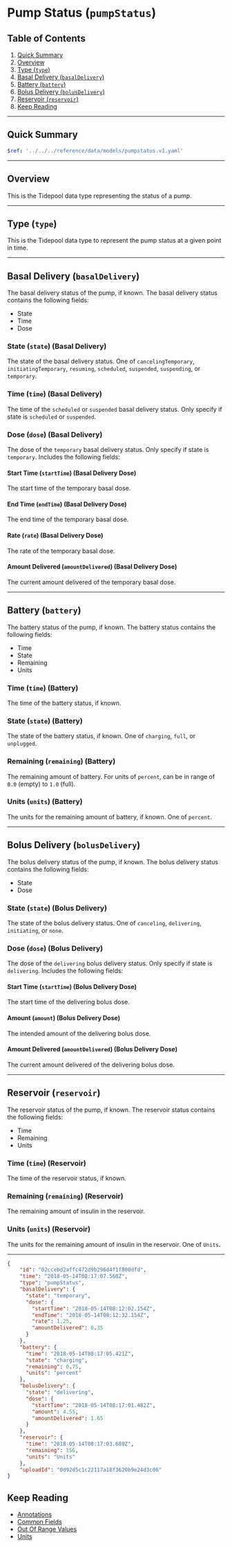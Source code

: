 <!-- omit in toc -->
# Pump Status (`pumpStatus`)

<!-- omit in toc -->
## Table of Contents

1. [Quick Summary](#quick-summary)
2. [Overview](#overview)
3. [Type (`type`)](#type-type)
4. [Basal Delivery (`basalDelivery`)](#basal-delivery-basaldelivery)
5. [Battery (`battery`)](#battery-battery)
6. [Bolus Delivery (`bolusDelivery`)](#bolus-delivery-bolusdelivery)
7. [Reservoir (`reservoir`)](#reservoir-reservoir)
8. [Keep Reading](#keep-reading)

---

## Quick Summary

```yaml json_schema
$ref: '../../../reference/data/models/pumpstatus.v1.yaml'
```

---

## Overview

This is the Tidepool data type representing the status of a pump.

---

## Type (`type`)

This is the Tidepool data type to represent the pump status at a given point in time.

---

## Basal Delivery (`basalDelivery`)

The basal delivery status of the pump, if known. The basal delivery status contains the following fields:

* State
* Time
* Dose

<!-- omit in toc -->
### State (`state`) (Basal Delivery)

The state of the basal delivery status. One of `cancelingTemporary`, `initiatingTemporary`, `resuming`, `scheduled`, `suspended`, `suspending`, or `temporary`.

<!-- omit in toc -->
### Time (`time`) (Basal Delivery)

The time of the `scheduled` or `suspended` basal delivery status. Only specify if state is `scheduled` or `suspended`.

<!-- omit in toc -->
### Dose (`dose`) (Basal Delivery)

The dose of the `temporary` basal delivery status. Only specify if state is `temporary`. Includes the following fields:

<!-- omit in toc -->
#### Start Time (`startTime`) (Basal Delivery Dose)

The start time of the temporary basal dose.

<!-- omit in toc -->
#### End Time (`endTime`) (Basal Delivery Dose)

The end time of the temporary basal dose.

<!-- omit in toc -->
#### Rate (`rate`) (Basal Delivery Dose)

The rate of the temporary basal dose.

<!-- omit in toc -->
#### Amount Delivered (`amountDelivered`) (Basal Delivery Dose)

The current amount delivered of the temporary basal dose.

---

## Battery (`battery`)

The battery status of the pump, if known. The battery status contains the following fields:

* Time
* State
* Remaining
* Units

<!-- omit in toc -->
### Time (`time`) (Battery)

The time of the battery status, if known.

<!-- omit in toc -->
### State (`state`) (Battery)

The state of the battery status, if known. One of `charging`, `full`, or `unplugged`.

<!-- omit in toc -->
### Remaining (`remaining`) (Battery)

The remaining amount of battery. For units of `percent`, can be in range of `0.0` (empty) to `1.0` (full).

<!-- omit in toc -->
### Units (`units`) (Battery)

The units for the remaining amount of battery, if known. One of `percent`.

---

## Bolus Delivery (`bolusDelivery`)

The bolus delivery status of the pump, if known. The bolus delivery status contains the following fields:

* State
* Dose

<!-- omit in toc -->
### State (`state`) (Bolus Delivery)

The state of the bolus delivery status. One of `canceling`, `delivering`, `initiating`, or `none`.

<!-- omit in toc -->
### Dose (`dose`) (Bolus Delivery)

The dose of the `delivering` bolus delivery status. Only specify if state is `delivering`. Includes the following fields:

<!-- omit in toc -->
#### Start Time (`startTime`) (Bolus Delivery Dose)

The start time of the delivering bolus dose.

<!-- omit in toc -->
#### Amount (`amount`) (Bolus Delivery Dose)

The intended amount of the delivering bolus dose.

<!-- omit in toc -->
#### Amount Delivered (`amountDelivered`) (Bolus Delivery Dose)

The current amount delivered of the delivering bolus dose.

---

## Reservoir (`reservoir`)

The reservoir status of the pump, if known. The reservoir status contains the following fields:

* Time
* Remaining
* Units

<!-- omit in toc -->
### Time (`time`) (Reservoir)

The time of the reservoir status, if known.

<!-- omit in toc -->
### Remaining (`remaining`) (Reservoir)

The remaining amount of insulin in the reservoir.

<!-- omit in toc -->
### Units (`units`) (Reservoir)

The units for the remaining amount of insulin in the reservoir. One of `Units`.

---

```json {% title="Example Pump Status" %}
{
    "id": "02ccebd2affc472d9b296d4f1f800dfd",
    "time": "2018-05-14T08:17:07.560Z",
    "type": "pumpStatus",
    "basalDelivery": {
      "state": "temporary",
      "dose": {
        "startTime": "2018-05-14T08:12:02.154Z",
        "endTime": "2018-05-14T08:12:32.154Z",
        "rate": 1.25,
        "amountDelivered": 0.35
      }
    },
    "battery": {
      "time": "2018-05-14T08:17:05.421Z",
      "state": "charging",
      "remaining": 0.75,
      "units": "percent"
    },
    "bolusDelivery": {
      "state": "delivering",
      "dose": {
        "startTime": "2018-05-14T08:17:01.482Z",
        "amount": 4.55,
        "amountDelivered": 1.65
      }
    },
    "reservoir": {
      "time": "2018-05-14T08:17:03.689Z",
      "remaining": 156,
      "units": "Units"
    },
    "uploadId": "0d92d5c1c22117a18f3620b9e24d3c06"
}
```

## Keep Reading

* [Annotations](../annotations.md)
* [Common Fields](../common-fields.md)
* [Out Of Range Values](../oor-values.md)
* [Units](../units.md)
